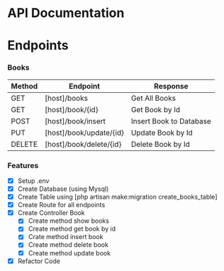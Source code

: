 # API Documentation

# Endpoints

### Books

| Method | Endpoint                | Response                |
| ------ | ----------------------- | ----------------------- |
| GET    | [host]/books            | Get All Books           |
| GET    | [host]/book/{id}        | Get Book by Id          |
| POST   | [host]/book/insert      | Insert Book to Database |
| PUT    | [host]/book/update/{id} | Update Book by Id       |
| DELETE | [host]/book/delete/{id} | Delete Book by Id       |


### Features

-   [x] Setup .env
-   [x] Create Database (using Mysql)
-   [x] Create Table using [php artisan make:migration create_books_table]
-   [x] Create Route for all endpoints
-   [x] Create Controller Book
    -   [x] Create method show books
    -   [x] Create method get book by id
    -   [x] Crate method insert book
    -   [x] Create method delete book
    -   [x] Create method update book
-   [x] Refactor Code
